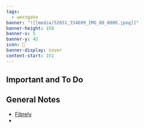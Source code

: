 ```yaml
---
tags:
  - westgate
banner: "![[media/52651_334699_IMG_00_0000.jpeg]]"
banner-height: 150
banner-x: 5
banner-y: 42
icon: 🏡
banner-display: cover
content-start: 151
---
```


## Important and To Do


## General Notes

*  [Fibrely](https://www.fibrely.co.uk/order/51e00c75-ba16-45fa-99a7-045c85b24d1d/personal-details)
*